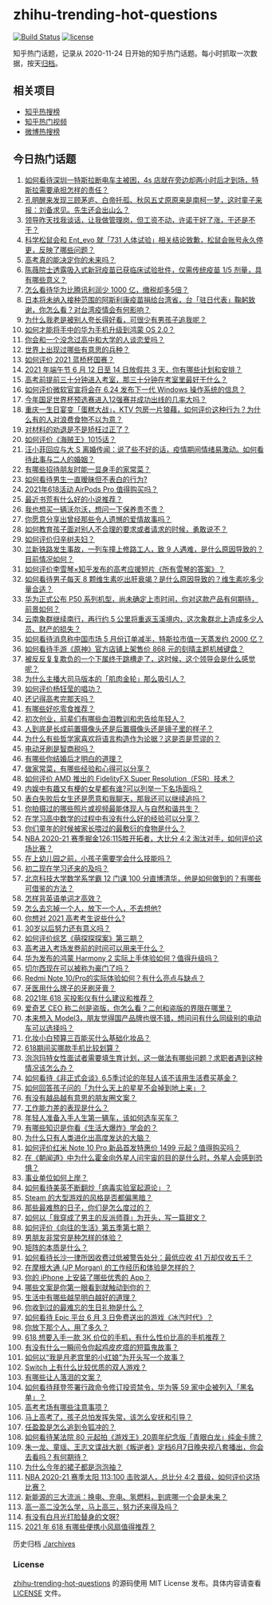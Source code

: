 # zhihu-trending-hot-questions

[![Build Status](https://github.com/justjavac/zhihu-trending-hot-questions/workflows/ci/badge.svg?branch=master)](https://github.com/justjavac/zhihu-trending-hot-questions/actions)
[![license](https://img.shields.io/github/license/justjavac/zhihu-trending-hot-questions)](https://github.com/justjavac/zhihu-trending-hot-questions/blob/master/LICENSE)

知乎热门话题，记录从 2020-11-24 日开始的知乎热门话题。每小时抓取一次数据，按天[归档](./archives)。

## 相关项目

- [知乎热搜榜](https://github.com/justjavac/zhihu-trending-top-search)
- [知乎热门视频](https://github.com/justjavac/zhihu-trending-hot-video)
- [微博热搜榜](https://github.com/justjavac/weibo-trending-hot-search)

## 今日热门话题

<!-- BEGIN -->
<!-- 最后更新时间 Sat Jun 05 2021 17:29:04 GMT+0800 (China Standard Time) -->

1. [如何看待深圳一特斯拉断电车主被困，4s
   店就在旁边却两小时后才到场，特斯拉需要承担怎样的责任？](https://www.zhihu.com/question/462688516)
2. [孔明醒来发现三顾茅庐、白帝托孤、秋风五丈原原来是南柯一梦，这时童子来报：刘备求见。先生还会出山么？](https://www.zhihu.com/question/335150446)
3. [领导昨天找我谈话，让我做管理岗，但工资不动，许诺干好了涨，干还是不干？](https://www.zhihu.com/question/456765880)
4. [科学松鼠会和 Ent_evo 就「731
   人体试验」相关结论致歉，松鼠会账号永久停更，反映了哪些问题？](https://www.zhihu.com/question/463111735)
5. [高考真的能决定你的未来吗？](https://www.zhihu.com/question/310160711)
6. [陈薇院士透露吸入式新冠疫苗已获临床试验批件，仅需传统疫苗 1/5
   剂量，具有哪些意义？](https://www.zhihu.com/question/462998232)
7. [怎么看待华为比腾讯利润少 1000 亿，缴税却多5倍？](https://www.zhihu.com/question/462746576)
8. [日本将未纳入接种范围的阿斯利康疫苗捐给台湾省，台「驻日代表」鞠躬致谢，你怎么看？对台湾疫情会有何影响？](https://www.zhihu.com/question/463127339)
9. [为什么我老是被别人夸长得好看，可很少有男孩子追我呢？](https://www.zhihu.com/question/319027663)
10. [如何才能将手中的华为手机升级到鸿蒙 OS 2.0？](https://www.zhihu.com/question/436295623)
11. [你会和一个没念过高中和大学的人谈恋爱吗？](https://www.zhihu.com/question/462293257)
12. [世界上出现过哪些有意思的兵种？](https://www.zhihu.com/question/419256945)
13. [如何评价 2021 蓝桥杯国赛？](https://www.zhihu.com/question/463261567)
14. [2021 年端午节 6 月 12 日至 14 日放假共 3
    天，你有哪些计划和安排？](https://www.zhihu.com/question/461518659)
15. [高考前提前三十分钟进入考室，那三十分钟在考室里最好干什么？](https://www.zhihu.com/question/438598661)
16. [如何评价微软官宣将会在 6.24 发布下一代 Windows
    操作系统的信息？](https://www.zhihu.com/question/462862074)
17. [今年国足世界杯预选赛进入12强赛并成功出线的几率大吗？](https://www.zhihu.com/question/458794320)
18. [重庆一生日宴变「蛋糕大战」，KTV
    包房一片狼藉，如何评价这种行为？为什么有的人对浪费食物不以为意？](https://www.zhihu.com/question/463080691)
19. [对材料的劝退是不是矫枉过正了？](https://www.zhihu.com/question/462787240)
20. [如何评价《海贼王》1015话？](https://www.zhihu.com/question/463011991)
21. [汪小菲回应与大 S
    离婚传闻：说了些不好的话，疫情期间情绪易激动。如何看待此事与二人的婚姻？](https://www.zhihu.com/question/463252497)
22. [有哪些招待朋友时能一显身手的家常菜？](https://www.zhihu.com/question/28037354)
23. [如何看待男生一直暧昧但不表白的行为?](https://www.zhihu.com/question/314211216)
24. [2021年618活动 AirPods Pro 值得购买吗？](https://www.zhihu.com/question/462472612)
25. [最近书荒有什么好的小说推荐？](https://www.zhihu.com/question/454175132)
26. [我也想买一辆沃尔沃，想问一下保养贵不贵？](https://www.zhihu.com/question/450454067)
27. [你愿意分享出曾经那些令人遗憾的爱情故事吗？](https://www.zhihu.com/question/461039473)
28. [如何教育孩子面对别人不合理的要求或者请求的时候，勇敢说不？](https://www.zhihu.com/question/460662042)
29. [如何评价归辛树夫妇？](https://www.zhihu.com/question/296356537)
30. [兰新铁路发生事故，一列车撞上修路工人，致 9
    人遇难，是什么原因导致的？目前情况如何？](https://www.zhihu.com/question/463074526)
31. [如何评价李雪琴×知乎发布的高考应援短片《所有雪琴的答案》？](https://www.zhihu.com/question/463097533)
32. [如何看待男子每天 8
    颗维生素吃出肝衰竭？是什么原因导致的？维生素吃多少量合适？](https://www.zhihu.com/question/463004931)
33. [华为正式公布 P50
    系列机型，尚未确定上市时间，你对这款产品有何期待，前景如何？](https://www.zhihu.com/question/462823371)
34. [云南象群继续南行，再行约 5
    公里将重返玉溪境内，这次象群北上造成多少人员、财产的损失？](https://www.zhihu.com/question/463102060)
35. [如何看待消息称中国市场 5 月份订单减半，特斯拉市值一天蒸发约 2000
    亿？](https://www.zhihu.com/question/463066556)
36. [如何看待手游《原神》官方店铺上架售价 868
    元的刻晴主题机械键盘？](https://www.zhihu.com/question/462000684)
37. [被反反复复欺负的一个下属终于跳槽走了，这时候，这个领导会是什么感觉呢？](https://www.zhihu.com/question/419717401)
38. [为什么主播大司马版本的「肌肉金轮」那么吸引人？](https://www.zhihu.com/question/461688762)
39. [如何评价杨钰莹的唱功？](https://www.zhihu.com/question/23503608)
40. [还记得高考完那天吗？](https://www.zhihu.com/question/454037120)
41. [有哪些好吃零食推荐？](https://www.zhihu.com/question/453646089)
42. [初次创业，前辈们有哪些血泪教训和忠告给年轻人？](https://www.zhihu.com/question/456798060)
43. [人到底是长成前置摄像头还是后置摄像头还是镜子里的样子？](https://www.zhihu.com/question/66063294)
44. [为什么有些哲学家喜欢将语言构造作为论据？这是否是荒谬的？](https://www.zhihu.com/question/456701631)
45. [电动牙刷是智商税吗？](https://www.zhihu.com/question/60799591)
46. [有哪些你结婚后才明白的道理？](https://www.zhihu.com/question/55230947)
47. [做家常菜，有哪些经验和心得可以分享？](https://www.zhihu.com/question/19760437)
48. [如何评价 AMD 推出的 FidelityFX Super
    Resolution（FSR）技术？](https://www.zhihu.com/question/462609402)
49. [内娱中有趣又有梗的女星都有谁?可以列举一下名场面吗？](https://www.zhihu.com/question/462892733)
50. [表白失败后女生还是愿意和我聊天，那我还可以继续追吗？](https://www.zhihu.com/question/367730793)
51. [你拍摄过的哪些照片或视频最能体现人与自然和谐共生？](https://www.zhihu.com/question/462030257)
52. [在学习高中数学的过程中有没有什么好的经验可以分享？](https://www.zhihu.com/question/24681105)
53. [你们童年的时候被家长喂过的最敷衍的食物是什么？](https://www.zhihu.com/question/462844792)
54. [NBA 2020-21 赛季掘金126:115胜开拓者，大比分 4:2
    淘汰对手，如何评价这场比赛？](https://www.zhihu.com/question/463074725)
55. [在上幼儿园之前，小孩子需要学会什么技能吗？](https://www.zhihu.com/question/419595992)
56. [初二现在学习还来的及吗？](https://www.zhihu.com/question/460694660)
57. [北京科技大学数学系学霸 12 门课 100
    分直博清华，他是如何做到的？有哪些可借鉴的方法？](https://www.zhihu.com/question/463055855)
58. [怎样背英语单词才高效？](https://www.zhihu.com/question/19580414)
59. [怎么去忘掉一个人，放下一个人，不去想他?](https://www.zhihu.com/question/460504759)
60. [你想对 2021 高考考生说些什么?](https://www.zhihu.com/question/405718464)
61. [30岁以后努力还有意义吗？](https://www.zhihu.com/question/461708777)
62. [如何评价综艺《萌探探探案》第三期？](https://www.zhihu.com/question/462341726)
63. [高考进入考场发卷前的时间可以用来干什么？](https://www.zhihu.com/question/457299599)
64. [华为发布的鸿蒙 Harmony 2
    实际上手体验如何？值得升级吗？](https://www.zhihu.com/question/458633364)
65. [切尔西现在可以被称为豪门了吗？](https://www.zhihu.com/question/462620225)
66. [Redmi Note
    10/Pro的实际体验如何？有什么亮点与缺点？](https://www.zhihu.com/question/462609610)
67. [牙医用什么牌子的牙刷牙膏？](https://www.zhihu.com/question/21064394)
68. [2021年 618 买投影仪有什么建议和推荐？](https://www.zhihu.com/question/458826447)
69. [爱奇艺 CEO 称二创是盗版，你怎么看？二创和盗版的界限在哪里？](https://www.zhihu.com/question/463058796)
70. [本来想入
    Model3，朋友觉得国产品牌也很不错，想问问有什么同级别的电动车可以选择吗？](https://www.zhihu.com/question/462935963)
71. [化妆小白预算三百能买什么基础化妆品？](https://www.zhihu.com/question/454067236)
72. [618期间买哪款手机比较划算？](https://www.zhihu.com/question/463120125)
73. [泡泡玛特女性面试者需要填生育计划，这一做法有哪些问题？求职者遇到这种情况该怎么办？](https://www.zhihu.com/question/463127265)
74. [如何看待《非正式会谈》6.5季讨论的年轻人该不该用生活费买基金？](https://www.zhihu.com/question/463164068)
75. [如何回答孩子问的「为什么天上的星星不会掉到地上来」？](https://www.zhihu.com/question/322273051)
76. [有没有越品越有意思的朋友圈文案？](https://www.zhihu.com/question/462758762)
77. [工作能力差的表现是什么？](https://www.zhihu.com/question/272082217)
78. [年轻人准备入手人生第一辆车，该如何选车买车？](https://www.zhihu.com/question/462934776)
79. [有哪些知识是你看《生活大爆炸》学会的？](https://www.zhihu.com/question/321167011)
80. [为什么只有人类进化出高度发达的大脑？](https://www.zhihu.com/question/20323967)
81. [如何评价红米 Note 10 Pro 新品首发特惠价 1499
    元起？值得购买吗？](https://www.zhihu.com/question/461503607)
82. [在《朝闻道》中为什么霍金向外星人问宇宙的目的是什么时，外星人会感到恐惧？](https://www.zhihu.com/question/307116324)
83. [事业单位如何上岸？](https://www.zhihu.com/question/345511835)
84. [如何看待美英不断翻炒「病毒实验室起源论」？](https://www.zhihu.com/question/462610953)
85. [Steam 的大型游戏的风格是否都偏黑暗？](https://www.zhihu.com/question/460129234)
86. [那些最难熬的日子，你们是怎么度过的？](https://www.zhihu.com/question/452944848)
87. [如何以「我穿成了男主的反派师尊」为开头，写一篇甜文？](https://www.zhihu.com/question/433065335)
88. [如何评价《向往的生活》第五季第七期？](https://www.zhihu.com/question/463123692)
89. [男朋友非常穷是种怎样的体验？](https://www.zhihu.com/question/26596095)
90. [矩阵的本质是什么？](https://www.zhihu.com/question/22047061)
91. [如何看待长沙一律所因收费过低被警告处分：最低应收 41
    万却仅收五千？](https://www.zhihu.com/question/462810614)
92. [在摩根大通 (JP Morgan) 的工作经历和体验是怎样的？](https://www.zhihu.com/question/22083941)
93. [你的 iPhone 上安装了哪些优秀的 App？](https://www.zhihu.com/question/20857355)
94. [哪些文案是你第一眼看到就触动到你的？](https://www.zhihu.com/question/454171964)
95. [生活中有哪些越早明白越好的道理？](https://www.zhihu.com/question/392680981)
96. [你收到过的最难忘的生日礼物是什么？](https://www.zhihu.com/question/23873759)
97. [如何看待 Epic 平台 6 月 3
    日免费送出的游戏《冰汽时代》？](https://www.zhihu.com/question/463021141)
98. [你放下那个人，用了多久？](https://www.zhihu.com/question/459105986)
99. [618 想要入手一款 3K
    价位的手机，有什么性价比高的手机推荐？](https://www.zhihu.com/question/458336036)
100. [有没有什么一瞬间令你起鸡皮疙瘩的短篇鬼故事？](https://www.zhihu.com/question/382949359)
101. [如何以“我是月老宫里的小红娘”为开头写一个故事？](https://www.zhihu.com/question/455142039)
102. [Switch 上有什么比较优质的双人游戏？](https://www.zhihu.com/question/283561191)
103. [有哪些让人落泪的文案？](https://www.zhihu.com/question/450182895)
104. [如何看待拜登签署行政命令修订投资禁令，华为等 59
     家中企被列入「黑名单」？](https://www.zhihu.com/question/463048861)
105. [高考考场有哪些注意事项？](https://www.zhihu.com/question/461629127)
106. [马上高考了，孩子总怕发挥失常，该怎么安抚和引导？](https://www.zhihu.com/question/462355606)
107. [任盈盈是怎么追到令狐冲的？](https://www.zhihu.com/question/462707077)
108. [如何看待某法院 80
     元起拍《游戏王》20周年纪念版「青眼白龙」纯金卡牌？](https://www.zhihu.com/question/462784002)
109. [朱一龙、童瑶、王志文谍战大剧《叛逆者》定档6月7日晚央视八套播出，你会去看吗？有何期待？](https://www.zhihu.com/question/462905368)
110. [为什么今年的裙子都是泡泡袖？](https://www.zhihu.com/question/397465205)
111. [NBA 2020-21 赛季太阳 113:100 击败湖人，总比分 4:2
     晋级，如何评价这场比赛？](https://www.zhihu.com/question/463061695)
112. [新能源的三大流派：换电、充电、氢燃料，到底哪一个会是未来？](https://www.zhihu.com/question/453005871)
113. [高一高二没怎么学，马上高三，努力还来得及吗？](https://www.zhihu.com/question/461313503)
114. [有没有白月光打脸替身的文呀?](https://www.zhihu.com/question/459071698)
115. [2021 年 618 有哪些便携小风扇值得推荐？](https://www.zhihu.com/question/460200651)

<!-- END -->

历史归档 [./archives](./archives)

### License

[zhihu-trending-hot-questions](https://github.com/justjavac/zhihu-trending-hot-questions)
的源码使用 MIT License 发布。具体内容请查看 [LICENSE](./LICENSE) 文件。
